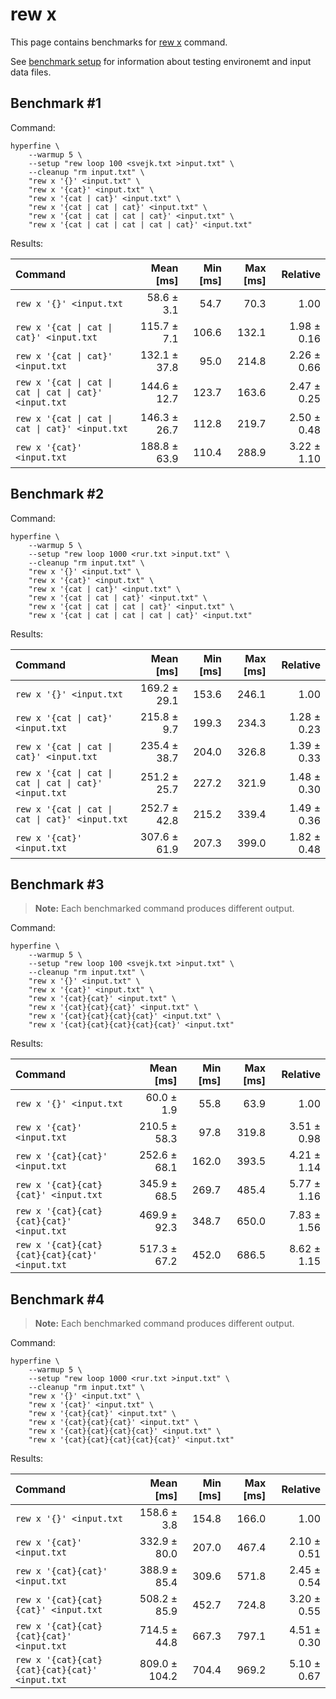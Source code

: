 # rew x

This page contains benchmarks for [rew x](../reference/rew-x.md) command.

See [benchmark setup](./setup.md) for information about testing environemt and input data files.

## Benchmark #1

Command:

```shell
hyperfine \
    --warmup 5 \
    --setup "rew loop 100 <svejk.txt >input.txt" \
    --cleanup "rm input.txt" \
    "rew x '{}' <input.txt" \
    "rew x '{cat}' <input.txt" \
    "rew x '{cat | cat}' <input.txt" \
    "rew x '{cat | cat | cat}' <input.txt" \
    "rew x '{cat | cat | cat | cat}' <input.txt" \
    "rew x '{cat | cat | cat | cat | cat}' <input.txt"
```

Results:

| Command | Mean [ms] | Min [ms] | Max [ms] | Relative |
|:---|---:|---:|---:|---:|
| `rew x '{}' <input.txt` | 58.6 ± 3.1 | 54.7 | 70.3 | 1.00 |
| `rew x '{cat \| cat \| cat}' <input.txt` | 115.7 ± 7.1 | 106.6 | 132.1 | 1.98 ± 0.16 |
| `rew x '{cat \| cat}' <input.txt` | 132.1 ± 37.8 | 95.0 | 214.8 | 2.26 ± 0.66 |
| `rew x '{cat \| cat \| cat \| cat \| cat}' <input.txt` | 144.6 ± 12.7 | 123.7 | 163.6 | 2.47 ± 0.25 |
| `rew x '{cat \| cat \| cat \| cat}' <input.txt` | 146.3 ± 26.7 | 112.8 | 219.7 | 2.50 ± 0.48 |
| `rew x '{cat}' <input.txt` | 188.8 ± 63.9 | 110.4 | 288.9 | 3.22 ± 1.10 |

## Benchmark #2

Command:

```shell
hyperfine \
    --warmup 5 \
    --setup "rew loop 1000 <rur.txt >input.txt" \
    --cleanup "rm input.txt" \
    "rew x '{}' <input.txt" \
    "rew x '{cat}' <input.txt" \
    "rew x '{cat | cat}' <input.txt" \
    "rew x '{cat | cat | cat}' <input.txt" \
    "rew x '{cat | cat | cat | cat}' <input.txt" \
    "rew x '{cat | cat | cat | cat | cat}' <input.txt"
```

Results:

| Command | Mean [ms] | Min [ms] | Max [ms] | Relative |
|:---|---:|---:|---:|---:|
| `rew x '{}' <input.txt` | 169.2 ± 29.1 | 153.6 | 246.1 | 1.00 |
| `rew x '{cat \| cat}' <input.txt` | 215.8 ± 9.7 | 199.3 | 234.3 | 1.28 ± 0.23 |
| `rew x '{cat \| cat \| cat}' <input.txt` | 235.4 ± 38.7 | 204.0 | 326.8 | 1.39 ± 0.33 |
| `rew x '{cat \| cat \| cat \| cat \| cat}' <input.txt` | 251.2 ± 25.7 | 227.2 | 321.9 | 1.48 ± 0.30 |
| `rew x '{cat \| cat \| cat \| cat}' <input.txt` | 252.7 ± 42.8 | 215.2 | 339.4 | 1.49 ± 0.36 |
| `rew x '{cat}' <input.txt` | 307.6 ± 61.9 | 207.3 | 399.0 | 1.82 ± 0.48 |

## Benchmark #3
> **Note:** Each benchmarked command produces different output.

Command:

```shell
hyperfine \
    --warmup 5 \
    --setup "rew loop 100 <svejk.txt >input.txt" \
    --cleanup "rm input.txt" \
    "rew x '{}' <input.txt" \
    "rew x '{cat}' <input.txt" \
    "rew x '{cat}{cat}' <input.txt" \
    "rew x '{cat}{cat}{cat}' <input.txt" \
    "rew x '{cat}{cat}{cat}{cat}' <input.txt" \
    "rew x '{cat}{cat}{cat}{cat}{cat}' <input.txt"
```

Results:

| Command | Mean [ms] | Min [ms] | Max [ms] | Relative |
|:---|---:|---:|---:|---:|
| `rew x '{}' <input.txt` | 60.0 ± 1.9 | 55.8 | 63.9 | 1.00 |
| `rew x '{cat}' <input.txt` | 210.5 ± 58.3 | 97.8 | 319.8 | 3.51 ± 0.98 |
| `rew x '{cat}{cat}' <input.txt` | 252.6 ± 68.1 | 162.0 | 393.5 | 4.21 ± 1.14 |
| `rew x '{cat}{cat}{cat}' <input.txt` | 345.9 ± 68.5 | 269.7 | 485.4 | 5.77 ± 1.16 |
| `rew x '{cat}{cat}{cat}{cat}' <input.txt` | 469.9 ± 92.3 | 348.7 | 650.0 | 7.83 ± 1.56 |
| `rew x '{cat}{cat}{cat}{cat}{cat}' <input.txt` | 517.3 ± 67.2 | 452.0 | 686.5 | 8.62 ± 1.15 |

## Benchmark #4
> **Note:** Each benchmarked command produces different output.

Command:

```shell
hyperfine \
    --warmup 5 \
    --setup "rew loop 1000 <rur.txt >input.txt" \
    --cleanup "rm input.txt" \
    "rew x '{}' <input.txt" \
    "rew x '{cat}' <input.txt" \
    "rew x '{cat}{cat}' <input.txt" \
    "rew x '{cat}{cat}{cat}' <input.txt" \
    "rew x '{cat}{cat}{cat}{cat}' <input.txt" \
    "rew x '{cat}{cat}{cat}{cat}{cat}' <input.txt"
```

Results:

| Command | Mean [ms] | Min [ms] | Max [ms] | Relative |
|:---|---:|---:|---:|---:|
| `rew x '{}' <input.txt` | 158.6 ± 3.8 | 154.8 | 166.0 | 1.00 |
| `rew x '{cat}' <input.txt` | 332.9 ± 80.0 | 207.0 | 467.4 | 2.10 ± 0.51 |
| `rew x '{cat}{cat}' <input.txt` | 388.9 ± 85.4 | 309.6 | 571.8 | 2.45 ± 0.54 |
| `rew x '{cat}{cat}{cat}' <input.txt` | 508.2 ± 85.9 | 452.7 | 724.8 | 3.20 ± 0.55 |
| `rew x '{cat}{cat}{cat}{cat}' <input.txt` | 714.5 ± 44.8 | 667.3 | 797.1 | 4.51 ± 0.30 |
| `rew x '{cat}{cat}{cat}{cat}{cat}' <input.txt` | 809.0 ± 104.2 | 704.4 | 969.2 | 5.10 ± 0.67 |
